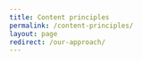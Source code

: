 ```yaml
---
title: Content principles
permalink: /content-principles/
layout: page
redirect: /our-approach/
---
```

